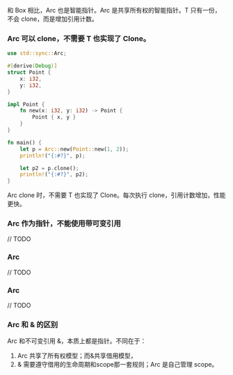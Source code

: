 和 Box<T> 相比，Arc<T> 也是智能指针。Arc<T> 是共享所有权的智能指针。T 只有一份，不会 clone，而是增加引用计数。

### Arc<T> 可以 clone，不需要 T 也实现了 Clone。
```rust
use std::sync::Arc;

#[derive(Debug)]
struct Point {
    x: i32,
    y: i32,
}

impl Point {
    fn new(x: i32, y: i32) -> Point {
        Point { x, y }
    }
}

fn main() {
    let p = Arc::new(Point::new(1, 2));
    println!("{:#?}", p);

    let p2 = p.clone();
    println!("{:#?}", p2);
}
```
Arc<T> clone 时，不需要 T 也实现了 Clone。每次执行 clone，引用计数增加，性能更快。

### Arc<T> 作为指针，不能使用带可变引用
// TODO

### Arc<Self>
// TODO

### Arc<dyn trait>
// TODO

### Arc<T> 和 & 的区别
Arc<T> 和不可变引用 &，本质上都是指针。不同在于：
1. Arc<T> 共享了所有权模型；而&共享借用模型，
2. & 需要遵守借用的生命周期和scope那一套规则；Arc<T> 是自己管理 scope。